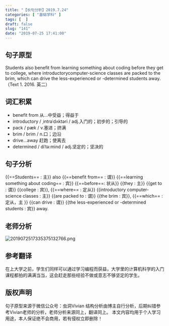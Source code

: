 ```yaml
---
title: "【长句分析】2019.7.24"
categories: [ "基础学科" ]
tags: [  ]
draft: false
slug: "141"
date: "2019-07-25 17:41:00"
---
```



## 句子原型
Students also benefit from learning something about coding before they get to college, where introductorycomputer-science classes are packed to the brim, which can drive the less-experienced or -determined students away.（Text 1. 2016. 英二）

## 词汇积累
- benefit from 从…中受益；得益于
- introductory / ˌintrəˈdʌktəri / adj.入门的；初步的；引导的
- pack / pæk / v.塞进；挤满
- brim / brim / n.口；边沿
- drive...away 赶跑；使离去
- determined / diˈtə:mind / adj.坚定的；坚决的

## 句子分析
{{==Students== : 主}} also {{==benefit from== : 谓}} {{==learning something about coding== : 宾}} {{==before==: 状从}} {{they : 主}} {{get to : 谓}} {{college : 宾}}, {{==where== : 定从}} {{introductory computer-science classes : 主}} {{are  packed to : 谓}} {{the brim : 宾}},  {{==which== : 定从，主 }} {{can drive : 谓}} {{the less-experienced or -determined students : 宾}} away.

## 老师分析
![2019072517335375132766.png](http://frytea-data.test.upcdn.net/2019072517335375132766.png)

## 参考翻译
在上大学之前，学生们同样可以通过学习编程而获益，大学里的计算机科学的入门课程都拍的满满当当，这会赶走那些经验不做或意志不够坚定的学生。


## 版权声明
句子原型来源于微信公众号：虫洞Vivian
结构分析由博主自行分析，后期纠错参考Vivian老师的分析，老师分析来源同上，翻译同上。
本文内容均用于个人学习用途，本人保证绝不会商用，若有侵权立即删除！
